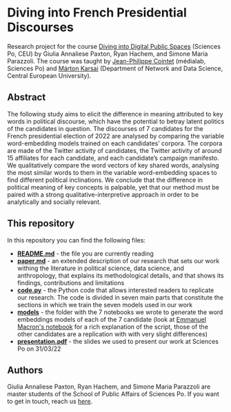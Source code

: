 # Diving into French Presidential Discourses
Research project for the course [Diving into Digital Public Spaces](https://syllabus.sciencespo.fr/cours/202120/195617.html) (Sciences Po, CEU) by Giulia Annaliese Paxton, Ryan Hachem, and Simone Maria Parazzoli. The course was taught by [Jean-Philippe Cointet](https://medialab.sciencespo.fr/equipe/jean-philippe-cointet/) (médialab, Sciences Po) and [Márton Karsai](https://networkdatascience.ceu.edu/people/marton-karsai) (Department of Network and Data Science, Central European University).

## Abstract
The following study aims to elicit the difference in meaning attributed to key words in political discourse, which have the potential to betray latent politics of the candidates in question. The discourses of 7 candidates for the French presidential election of 2022 are analysed by comparing the variable word-embedding models trained on each candidates’ corpora. The corpora are made of the Twitter activity of candidates, the Twitter activity of around 15 affiliates for each candidate, and each candidate’s campaign manifesto. We qualitatively compare the word vectors of key shared words, analysing the most similar words to them in the variable word-embedding spaces to find different political inclinations. We conclude that the difference in political meaning of key concepts is palpable, yet that our method must be paired with a strong qualitative-interpretive approach in order to be analytically and socially relevant. 

## This repository
In this repository you can find the following files: 
- **[README.md](https://github.com/essemmeppi/diving-into-french-presidential-discourses/blob/e6fa6c0b915b60187637ba1b4778dbf0b00208ba/README.md)** - the file you are currently reading
- **[paper.md](https://github.com/essemmeppi/diving-into-french-presidential-discourses/blob/bbd5860eeb31466251b0fc7ee606bc730a99c30e/paper.md)** - an extended description of our research that sets our work withing the literature in political science, data science, and anthropology, that explains its methodological details, and that shows its findings, contributions and limitations
- **[code.py](https://github.com/essemmeppi/diving-into-french-presidential-discourses/blob/bbd5860eeb31466251b0fc7ee606bc730a99c30e/code.py)** - the Python code that allows interested readers to replicate our research. The code is divided in seven main parts that constitute the sections in which we train the seven models used in our work
- **[models](https://github.com/essemmeppi/diving-into-french-presidential-discourses/tree/main/models)** - the folder with the 7 notebooks we wrote to generate the word embeddings models of each of the 7 candidate (look at [Emmanuel Macron's notebook](https://github.com/essemmeppi/diving-into-french-presidential-discourses/blob/c591c2fd4865efabdd635e6c4265b972c43ac9b2/models/model_em.ipynb) for a rich explanation of the script, those of the other candidates are a replication with with very slight differences) 
- **[presentation.pdf](https://github.com/essemmeppi/diving-into-french-presidential-discourses/blob/bbd5860eeb31466251b0fc7ee606bc730a99c30e/presentation.pdf)** - the slides we used to present our work at Sciences Po on 31/03/22

## Authors
Giulia Annaliese Paxton, Ryan Hachem, and Simone Maria Parazzoli are master students of the School of Public Affairs of Sciences Po. If you want to get in touch, reach us [here](mailto:simoneparazzoli@gmail.com).
